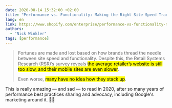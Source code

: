 ```yaml
---
date: 2020-08-14 15:32:00 +02:00
title: "Performance vs. Functionality: Making the Right Site Speed Tradeoffs"
lang: en
link: https://www.shopify.com/enterprise/performance-vs-functionality-making-the-right-site-speed-tradeoffs
authors:
  - "Nick Winkler"
tags: [performance]
---
```


> Fortunes are made and lost based on how brands thread the needle between site speed and functionality. Despite this, the Retail Systems Research (RSR)’s survey reveals <mark>the average retailer’s website is still too slow, and their mobile sites are even slower</mark>.
>
> Even worse, <mark>many have no idea how they stack up</mark>.

This is really amazing — and sad — to read in 2020, after so many years of performance best practices sharing and advocacy, including Google's marketing around it. 🤷‍♂️
